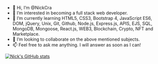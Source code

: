 - 👋 Hi, I’m @NickCra
- 👀 I’m interested in becoming a full stack web developer.
- 🌱 I’m currently learning HTML5, CSS3, Bootstrap 4, JavaScript ES6, DOM, jQuery, Unix, Git, Github, Node.js, Express.js, APIS, EJS, SQL, MongoDB, Mongoose, React.js, WEB3, Blockchain, Crypto, NFT and Marketplace.
- 💞️ I’m looking to collaborate on the above mentioned subjects.
- 📫 Feel free to ask me anything. I will answer as soon as I can!

[![Nick's GitHub stats](https://github-readme-stats.vercel.app/api?username=NickCra)](https://github.com/NickCra/github-readme-stats)

<!---
NickCra/NickCra is a ✨ special ✨ repository because its `README.md` (this file) appears on your GitHub profile.
You can click the Preview link to take a look at your changes.
--->

